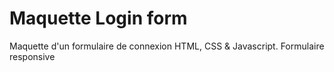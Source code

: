# Maquette Login form

Maquette d'un formulaire de connexion HTML, CSS & Javascript.
Formulaire responsive
